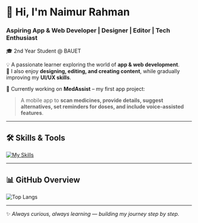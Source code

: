 # 👋 Hi, I'm Naimur Rahman  

### Aspiring App & Web Developer | Designer | Editor | Tech Enthusiast  

🎓 2nd Year Student @ BAUET  

💡 A passionate learner exploring the world of **app & web development**.  
🎨 I also enjoy **designing, editing, and creating content**, while gradually improving my **UI/UX skills**.  

🚀 Currently working on **MedAssist** – my first app project:  
> A mobile app to **scan medicines, provide details, suggest alternatives, set reminders for doses, and include voice-assisted features**.  

---

## 🛠️ Skills & Tools  

[![My Skills](https://skillicons.dev/icons?i=cpp,java,html,css,js,mysql,firebase,matlab,figma,ps,pr&perline=12)](https://skillicons.dev)  

---

## 📊 GitHub Overview  
![Top Langs](https://github-readme-stats.vercel.app/api/top-langs/?username=Its-Nahid&layout=compact&theme=tokyonight)  

---

✨ *Always curious, always learning — building my journey step by step.*  
